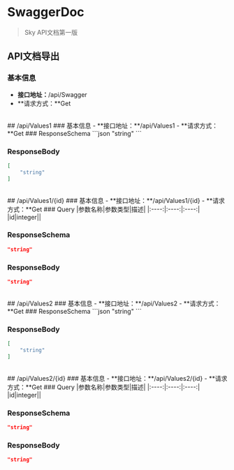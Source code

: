 # SwaggerDoc
> Sky API文档第一版
## API文档导出
### 基本信息
- **接口地址：**/api/Swagger
- **请求方式：**Get
<br/>
## /api/Values1
### 基本信息
- **接口地址：**/api/Values1
- **请求方式：**Get
### ResponseSchema
```json
"string"
```

### ResponseBody
```json
[
    "string"
]
```

<br/>
## /api/Values1/{id}
### 基本信息
- **接口地址：**/api/Values1/{id}
- **请求方式：**Get
### Query
|参数名称|参数类型|描述|
|:----:|:----:|:----:|
|id|integer||

### ResponseSchema
```json
"string"
```

### ResponseBody
```json
"string"
```

<br/>
## /api/Values2
### 基本信息
- **接口地址：**/api/Values2
- **请求方式：**Get
### ResponseSchema
```json
"string"
```

### ResponseBody
```json
[
    "string"
]
```

<br/>
## /api/Values2/{id}
### 基本信息
- **接口地址：**/api/Values2/{id}
- **请求方式：**Get
### Query
|参数名称|参数类型|描述|
|:----:|:----:|:----:|
|id|integer||

### ResponseSchema
```json
"string"
```

### ResponseBody
```json
"string"
```

<br/>

